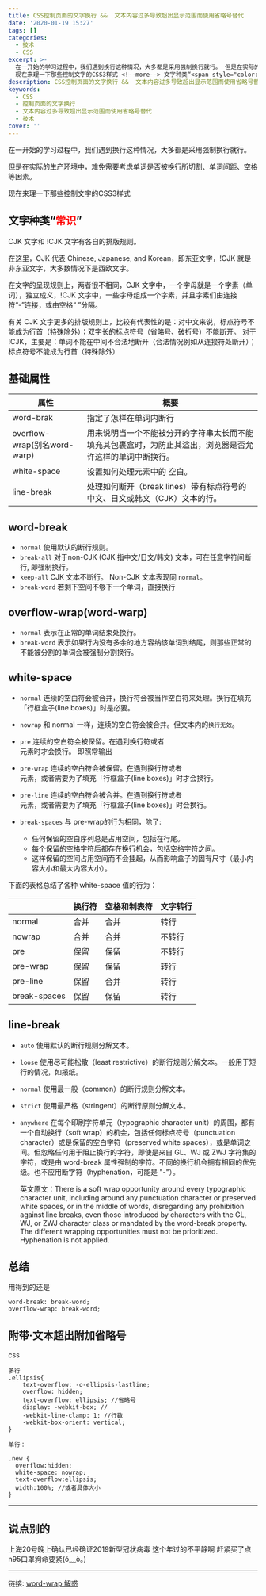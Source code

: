 ```yaml
---
title: CSS控制页面的文字换行 &&  文本内容过多导致超出显示范围而使用省略号替代
date: '2020-01-19 15:27'
tags: []
categories:
  - 技术
  - CSS
excerpt: >-
  在一开始的学习过程中，我们遇到换行这种情况，大多都是采用强制换行就行。 但是在实际的生产环境中，难免需要考虑单词是否被换行所切割、单词间距、空格等因素。
  现在来理一下那些控制文字的CSS3样式 <!--more--> 文字种类“<span style="color:red">常识</span>” C...
description: CSS控制页面的文字换行 &&  文本内容过多导致超出显示范围而使用省略号替代 - 详细介绍与实践经验分享
keywords:
  - CSS
  - 控制页面的文字换行
  - 文本内容过多导致超出显示范围而使用省略号替代
  - 技术
cover: ''
---
```


在一开始的学习过程中，我们遇到换行这种情况，大多都是采用强制换行就行。

但是在实际的生产环境中，难免需要考虑单词是否被换行所切割、单词间距、空格等因素。

现在来理一下那些控制文字的CSS3样式

<!--more-->

## 文字种类“<span style="color:red">常识</span>”

CJK 文字和 !CJK 文字有各自的排版规则。

在这里，CJK 代表 Chinese, Japanese, and Korean，即东亚文字，!CJK 就是非东亚文字，大多数情况下是西欧文字。

在文字的呈现规则上，两者很不相同，CJK 文字中，一个字母就是一个字素（单词），独立成义，!CJK 文字中，一些字母组成一个字素，并且字素们由连接符“-”连接，或由空格“ ”分隔。

有关 CJK 文字更多的排版规则上，比较有代表性的是：对中文来说，标点符号不能成为行首（特殊除外）；双字长的标点符号（省略号、破折号）不能断开。
对于 !CJK，主要是：单词不能在中间不合法地断开（合法情况例如从连接符处断开）；标点符号不能成为行首（特殊除外）

## 基础属性

| 属性                         | 概要                                                    |
| -------------------------- | ----------------------------------------------------- |
| word-brak                  | 指定了怎样在单词内断行                                           |
| overflow-wrap(别名word-warp) | 用来说明当一个不能被分开的字符串太长而不能填充其包裹盒时，为防止其溢出，浏览器是否允许这样的单词中断换行。 |
| white-space                | 设置如何处理元素中的 空白。                                        |
| line-break                 | 处理如何断开（break lines）带有标点符号的中文、日文或韩文（CJK）文本的行。          |

## word-break

- `normal` 使用默认的断行规则。
- `break-all` 对于non-CJK (CJK 指中文/日文/韩文) 文本，可在任意字符间断行, 即强制换行。
- `keep-all` CJK 文本不断行。 Non-CJK 文本表现同 `normal`。
- `break-word` 若剩下空间不够下一个单词，直接换行

## overflow-wrap(word-warp)

- `normal` 表示在正常的单词结束处换行。
- `break-word` 表示如果行内没有多余的地方容纳该单词到结尾，则那些正常的不能被分割的单词会被强制分割换行。

## white-space

- `normal` 连续的空白符会被合并，换行符会被当作空白符来处理。换行在填充「行框盒子(line boxes)」时是必要。

- `nowrap` 和 normal 一样，连续的空白符会被合并。但文本内的`换行无效`。

- `pre` 连续的空白符会被保留。在遇到换行符或者<br>元素时才会换行。 即照常输出

- `pre-wrap` 连续的空白符会被保留。在遇到换行符或者<br>元素，或者需要为了填充「行框盒子(line boxes)」时才会换行。

- `pre-line` 连续的空白符会被合并。在遇到换行符或者<br>元素，或者需要为了填充「行框盒子(line boxes)」时会换行。

- `break-spaces` 与 pre-wrap的行为相同，除了:
  
  - 任何保留的空白序列总是占用空间，包括在行尾。
  - 每个保留的空格字符后都存在换行机会，包括空格字符之间。
  - 这样保留的空间占用空间而不会挂起，从而影响盒子的固有尺寸（最小内容大小和最大内容大小）。

下面的表格总结了各种 white-space 值的行为：

|              | 换行符 | 空格和制表符 | 文字转行 |
| ------------ | --- | ------ | ---- |
| normal       | 合并  | 合并     | 转行   |
| nowrap       | 合并  | 合并     | 不转行  |
| pre          | 保留  | 保留     | 不转行  |
| pre-wrap     | 保留  | 保留     | 转行   |
| pre-line     | 保留  | 合并     | 转行   |
| break-spaces | 保留  | 保留     | 转行   |

## line-break

- `auto` 使用默认的断行规则分解文本。

- `loose` 使用尽可能松散（least restrictive）的断行规则分解文本。一般用于短行的情况，如报纸。

- `normal` 使用最一般（common）的断行规则分解文本。

- `strict` 使用最严格（stringent）的断行原则分解文本。

- `anywhere`  在每个印刷字符单元（typographic character unit）的周围，都有一个自动换行（soft wrap）的机会，包括任何标点符号（punctuation character）或是保留的空白字符（preserved white spaces），或是单词之间。但忽略任何用于阻止换行的字符，即使是来自 GL、WJ 或 ZWJ 字符集的字符，或是由 word-break 属性强制的字符。不同的换行机会拥有相同的优先级。也不应用断字符（hyphenation，可能是 "-"）。
  
  英文原文：There is a soft wrap opportunity around every typographic character unit, including around any punctuation character or preserved white spaces, or in the middle of words, disregarding any prohibition against line breaks, even those introduced by characters with the GL, WJ, or ZWJ character class or mandated by the word-break property. The different wrapping opportunities must not be prioritized. Hyphenation is not applied.

## 总结

用得到的还是

```
word-break: break-word;
overflow-wrap: break-word;
```

## 附带·文本超出附加省略号

css

```
多行
.ellipsis{
    text-overflow: -o-ellipsis-lastline;
    overflow: hidden;
    text-overflow: ellipsis; //省略号
    display: -webkit-box; //
    -webkit-line-clamp: 1; //行数
    -webkit-box-orient: vertical;
}

单行：

.new {
  overflow:hidden;
  white-space: nowrap;
  text-overflow:ellipsis;
  width:100%; //或者具体大小
}
```

---

## 说点别的

上海20号晚上确认已经确证2019新型冠状病毒
这个年过的不平静啊
赶紧买了点n95口罩狗命要紧(ó﹏ò｡)

---

链接: [word-wrap 解惑][1]

[1]: https://fed.taobao.org/blog/taofed/do71ct/confused-about-word-wrap/?spm=taofed.blogs.blog-list.6.27f95ac8JgXruF
